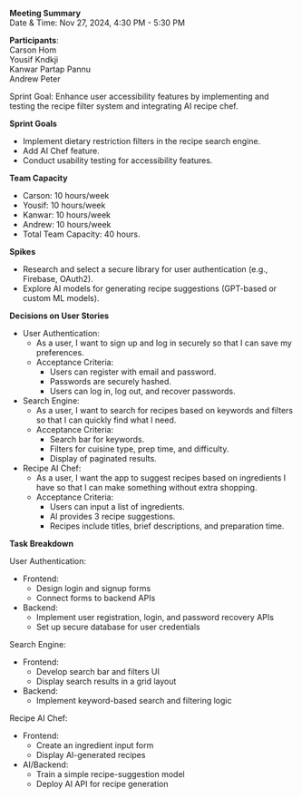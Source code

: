**Meeting Summary**  
Date & Time: Nov 27, 2024, 4:30 PM \- 5:30 PM

**Participants**:  
Carson Hom  
Yousif Kndkji  
Kanwar Partap Pannu  
Andrew Peter

Sprint Goal: Enhance user accessibility features by implementing and testing the recipe filter system and integrating AI recipe chef.

**Sprint Goals**

-   Implement dietary restriction filters in the recipe search engine.
-   Add AI Chef feature.
-   Conduct usability testing for accessibility features.

**Team Capacity**

-   Carson: 10 hours/week
-   Yousif: 10 hours/week
-   Kanwar: 10 hours/week
-   Andrew: 10 hours/week
-   Total Team Capacity: 40 hours.

**Spikes**

-   Research and select a secure library for user authentication (e.g., Firebase, OAuth2).
-   Explore AI models for generating recipe suggestions (GPT-based or custom ML models).

**Decisions on User Stories**

-   User Authentication:
    -   As a user, I want to sign up and log in securely so that I can save my preferences.
    -   Acceptance Criteria:
        -   Users can register with email and password.
        -   Passwords are securely hashed.
        -   Users can log in, log out, and recover passwords.
-   Search Engine:
    -   As a user, I want to search for recipes based on keywords and filters so that I can quickly find what I need.
    -   Acceptance Criteria:
        -   Search bar for keywords.
        -   Filters for cuisine type, prep time, and difficulty.
        -   Display of paginated results.
-   Recipe AI Chef:
    -   As a user, I want the app to suggest recipes based on ingredients I have so that I can make something without extra shopping.
    -   Acceptance Criteria:
        -   Users can input a list of ingredients.
        -   AI provides 3 recipe suggestions.
        -   Recipes include titles, brief descriptions, and preparation time.

**Task Breakdown**

User Authentication:

-   Frontend:
    -   Design login and signup forms
    -   Connect forms to backend APIs
-   Backend:
    -   Implement user registration, login, and password recovery APIs
    -   Set up secure database for user credentials

Search Engine:

-   Frontend:
    -   Develop search bar and filters UI
    -   Display search results in a grid layout
-   Backend:
    -   Implement keyword-based search and filtering logic

Recipe AI Chef:

-   Frontend:
    -   Create an ingredient input form
    -   Display AI-generated recipes
-   AI/Backend:
    -   Train a simple recipe-suggestion model
    -   Deploy AI API for recipe generation
